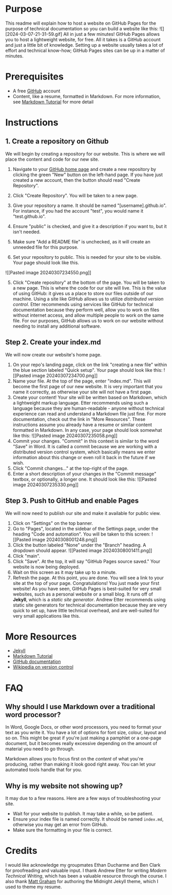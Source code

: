 # Purpose
This readme will explain how to host a website on GitHub Pages for the purpose of technical documentation so you can build a website like this:
![][2024-03-07-21-31-59.gif]
All in just a few minutes! GitHub Pages allows you to host a lightweight website, for free. All it takes is a GitHub account and just a little bit of knowledge. Setting up a website usually takes a lot of effort and technical know-how; GitHub Pages sites can be up in a matter of minutes.
# Prerequisites
- A free [GitHub](https://github.com/) account
- Content, like a resume, formatted in Markdown. For more information, see [Markdown Tutorial](https://www.markdowntutorial.com/) for more detail 
# Instructions
## 1. Create a repository on Github
We will begin by creating a repository for our website. This is where we will place the content and code for our new site.

1. Navigate to your [GitHub home page](https://github.com) and create a new repository by clicking the green "New" button on the left-hand page. If you have just created a new account, then the button should read "Create Repository". 
2. Click "Create Repository". You will be taken to a new page. 

3. Give your repository a name. It should be named "\[username].github.io". For instance, if you had the account "test", you would name it "test.github.io". 

4. Ensure "public" is checked, and give it a description if you want to, but it isn't needed. 
5. Make sure "Add a README file" is unchecked, as it will create an unneeded file for this purpose.
6. Set your repository to public. This is needed for your site to be visible. Your page should look like this.

![[Pasted image 20240307234550.png]]

5. Click "Create repository" at the bottom of the page. You will be taken to a new page. This is where the code for our site will live. This is the value of using GitHub: it gives us a place to store our files outside of our machine. Using a site like GitHub allows us to utilize *distributed version control*. Etter recommends using services like GitHub for technical documentation because they perform well, allow you to work on files without internet access, and allow multiple people to work on the same file. For our purposes, GitHub allows us to work on our website without needing to install any additional software.

## Step 2. Create your index.md
We will now create our website's home page.

1. On your repo's landing page, click on the link "creating a new file" within the blue section labeled "Quick setup". Your page should look like this:
![[Pasted image 20240307234700.png]]
2. Name your file. At the top of the page, enter "index.md". This will become the first page of our new website. It is very important that you name it correctly, as otherwise your site will not have a first page.
3. Create your content! Your site will be written based on Markdown, which a lightweight markup language. Etter recommends using such a language because they are human-readable - anyone without technical experience can read and understand a Markdown file just fine. For more documentation, check out the link in "More Resources". These instructions assume you already have a resume or similar content formatted in Markdown. In any case, your page should look somewhat like this:
![[Pasted image 20240307235058.png]]
5. Commit your changes. "Commit" in this context is similar to the word "Save" in Word. It is called a commit because we are working with a distributed version control system, which basically means we enter information about this change or even roll it back in the future if we wish. 
6. Click "Commit changes..." at the top-right of the page.
7. Enter a short description of your changes in the "Commit message" textbox, or optionally, a longer one. It should look like this:
![[Pasted image 20240307235330.png]]

## Step 3. Push to GitHub and enable Pages
We will now need to publish our site and make it available for public view.

1. Click on "Settings" on the top banner.
2. Go to "Pages", located in the sidebar of the Settings page, under the heading "Code and automation". You will be taken to this screen:
![[Pasted image 20240308001248.png]]
3. Click the button labeled "None" under the "Branch" heading. A dropdown should appear. 
![[Pasted image 20240308001411.png]]
4. Click "main".
5. Click "Save". At the top, it will say "GitHub Pages source saved." Your website is now being deployed. 
6. Wait on this screen as it may take up to a minute.
7. Refresh the page. At this point, you are done. You will see a link to your site at the top of your page. Congratulations! You just made your first website! As you have seen, GitHub Pages is best-suited for very small websites, such as a personal website or a small blog. It runs off of **Jekyll**, which is a *static site generator*. Andrew Etter recommends using static site generators for technical documentation because they are very quick to set up, have little technical overhead, and are well-suited for very small applications like this.
# More Resources
- [Jekyll](https://jekyllrb.com/)
- [Markdown Tutorial](https://www.markdowntutorial.com/)
- [GitHub documentation](https://docs.github.com/en/get-started/start-your-journey/hello-world)
- [Wikipedia on version control](https://en.wikipedia.org/wiki/Version_control)

# FAQ

## Why should I use Markdown over a traditional word processor?
In Word, Google Docs, or other word processors, you need to format your text as you write it. You have a lot of options for font size, colour, layout and so on. This might be great if you're just making a pamphlet or a one-page document, but it becomes really excessive depending on the amount of material you need to go through.

Markdown allows you to focus first on the *content* of what you're producing, rather than making it look good right away. You can let your automated tools handle that for you.

## Why is my website not showing up?
It may due to a few reasons. Here are a few ways of troubleshooting your site.
- Wait for your website to publish. It may take a while, so be patient.
- Ensure your index file is named correctly. It should be named `index.md`, otherwise you may get an error from GitHub.
- Make sure the formatting in your file is correct.
# Credits
I would like acknowledge my groupmates Ethan Ducharme and Ben Clark for proofreading and valuable input. I thank Andrew Etter for writing *Modern Technical Writing*, which has been a valuable resource through the course. I also thank [Matt Graham](https://github.com/mattgraham/) for authoring the Midnight Jekyll theme, which I used to theme my resume.
